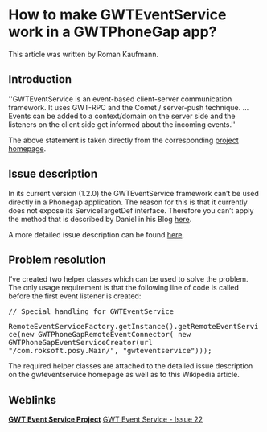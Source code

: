 # How to make GWTEventService work in a GWTPhoneGap app? #

This article was written by Roman Kaufmann.

## Introduction ##
''GWTEventService is an event-based client-server communication framework. It uses GWT-RPC and the Comet / server-push technique. … Events can be added to a context/domain on the server side and the listeners on the client side get informed about the incoming events.''

The above statement is taken directly from the corresponding [project homepage](http://code.google.com/p/gwteventservice/).

## Issue description ##
In its current version (1.2.0) the GWTEventService framework can’t be used directly in a Phonegap application. The reason for this is that it currently does not expose its ServiceTargetDef interface. Therefore you can’t apply the method that is described by Daniel in his Blog [here](http://blog.daniel-kurka.de/2012/04/gwt-rpc-with-phonegap-revisited.html).

A more detailed issue description can be found [here](http://code.google.com/p/gwteventservice/issues/detail?id=22#c6).

## Problem resolution ##
I’ve created two helper classes which can be used to solve the problem. The only usage requirement is that the following line of code is called before the first event listener is created:

<tt>// Special handling for GWTEventService</tt>

<tt>RemoteEventServiceFactory.getInstance().getRemoteEventService(new GWTPhoneGapRemoteEventConnector( new GWTPhoneGapEventServiceCreator(url "/com.roksoft.posy.Main/", "gwteventservice")));</tt>


The required helper classes are attached to the detailed issue description on the gwteventservice homepage as well as to this Wikipedia article.

## Weblinks ##
**[GWT Event Service Project](http://code.google.com/p/gwteventservice/)** [GWT Event Service - Issue 22](http://code.google.com/p/gwteventservice/issues/detail?id=22#c6)
